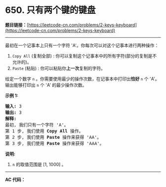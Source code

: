 # 650. 只有两个键的键盘

**题目链接：**[https://leetcode-cn.com/problems/2-keys-keyboard](https://leetcode-cn.com/problems/2-keys-keyboard)

---

<div class="content__1Y2H">
 <div class="notranslate">
  <p>最初在一个记事本上只有一个字符 'A'。你每次可以对这个记事本进行两种操作：</p> 
  <ol> 
   <li><code>Copy All</code> (复制全部) : 你可以复制这个记事本中的所有字符(部分的复制是不允许的)。</li> 
   <li><code>Paste</code> (粘贴) : 你可以粘贴你<strong>上一次</strong>复制的字符。</li> 
  </ol> 
  <p>给定一个数字&nbsp;<code>n</code>&nbsp;。你需要使用最少的操作次数，在记事本中打印出<strong>恰好</strong>&nbsp;<code>n</code>&nbsp;个 'A'。输出能够打印出&nbsp;<code>n</code>&nbsp;个 'A' 的最少操作次数。</p> 
  <p><strong>示例 1:</strong></p> 
  <pre class="language-text"><strong>输入:</strong> 3
<strong>输出:</strong> 3
<strong>解释:</strong>
最初, 我们只有一个字符 'A'。
第 1 步, 我们使用 <strong>Copy All</strong> 操作。
第 2 步, 我们使用 <strong>Paste </strong>操作来获得 'AA'。
第 3 步, 我们使用 <strong>Paste</strong> 操作来获得 'AAA'。
</pre> 
  <p><strong>说明:</strong></p> 
  <ol> 
   <li><code>n</code>&nbsp;的取值范围是 [1, 1000] 。</li> 
  </ol> 
 </div>
</div>

---

**AC 代码：**

```java

```
